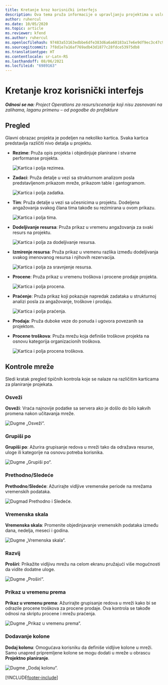 ```yaml
---
title: Kretanje kroz korisnički interfejs
description: Ova tema pruža informacije o upravljanju projektima u usluzi Dynamics 365 Project operations.
author: ruhercul
ms.date: 10/05/2020
ms.topic: article
ms.reviewer: kfend
ms.author: ruhercul
ms.openlocfilehash: 97483a53163edbbe6dfe383d6a6a60183a17e6e9df9ec3c47c9f33aef88aea3e
ms.sourcegitcommit: 7f8d1e7a16af769adb43d1877c28fdce53975db8
ms.translationtype: HT
ms.contentlocale: sr-Latn-RS
ms.lasthandoff: 08/06/2021
ms.locfileid: "6989163"
---
```

# <a name="navigating-the-user-interface"></a>Kretanje kroz korisnički interfejs

_**Odnosi se na:** Project Operations za resurs/scenarije koji nisu zasnovani na zalihama, laganu primenu – od pogodbe do profakture_

## <a name="overview"></a>Pregled

Glavni obrazac projekta je podeljen na nekoliko kartica. Svaka kartica predstavlja različiti nivo detalja u projektu.

- **Rezime**: Pruža opis projekta i objedinjuje planirane i stvarne performanse projekta.

    ![Kartica i polja rezimea.](media/navigation7.png)

- **Zadaci**: Pruža detalje u vezi sa strukturnom analizom posla predstavljenom prikazom mreže, prikazom table i gantogramom.

    ![Kartica i polja zadatka.](media/navigation8.png)

- **Tim**: Pruža detalje u vezi sa učesnicima u projektu. Dodeljena angažovanja svakog člana tima takođe su rezimirana u ovom prikazu.

    ![Kartica i polja tima.](media/navigation9.png)

- **Dodeljivanje resursa**: Pruža prikaz u vremenu angažovanja za svaki resurs na projektu.

    ![Kartica i polja za dodeljivanje resursa.](media/navigation10.png)

- **Izmirenje resursa**: Pruža prikaz u vremenu razlika između dodeljivanja svakog imenovanog resursa i njihovih rezervacija.

    ![Kartica i polja za sravnjenje resursa.](media/navigation11.png)

- **Procene**: Pruža prikaz u vremenu troškova i procene prodaje projekta.

    ![Kartica i polja procena.](media/navigation12.png)

- **Praćenje**: Pruža prikaz koji pokazuje napredak zadataka u strukturnoj analizi posla za angažovanje, troškove i prodaju.

    ![Kartica i polja praćenja.](media/navigation13.png)

- **Prodaja**: Pruža duboke veze do ponuda i ugovora povezanih sa projektom.

- **Procene troškova**: Pruža mrežu koja definiše troškove projekta na osnovu kategorija organizacionih troškova.

    ![Kartica i polja procena troškova.](media/navigation14.png)

## <a name="grid-controls"></a>Kontrole mreže

Sledi kratak pregled tipičnih kontrola koje se nalaze na različitim karticama za planiranje projekata.

### <a name="refresh"></a>Osveži

**Osveži**: Vraća najnovije podatke sa servera ako je došlo do bilo kakvih promena nakon učitavanja mreže.

![Dugme „Osveži“.](media/navigation7.png)

### <a name="group-by"></a>Grupiši po

**Grupiši po**: Ažurira grupisanje redova u mreži tako da odražava resurse, uloge ili kategorije na osnovu potreba korisnika.

![Dugme „Grupiši po“.](media/navigation6.png)

### <a name="previousnext"></a>Prethodno/Sledeće

**Prethodno**/**Sledeće**: Ažurirajte vidljive vremenske periode na mrežama vremenskih podataka.

![Dugmad Prethodno i Sledeće.](media/navigation2.png)

### <a name="timescale"></a>Vremenska skala

**Vremenska skala**: Promenite objedinjavanje vremenskih podataka između dana, nedelja, meseci i godina.

![Dugme „Vremenska skala“.](media/navigation3.png)

### <a name="expand"></a>Razvij

**Proširi**: Prikažite vidljivu mrežu na celom ekranu pružajući više mogućnosti da vidite dodatne uloge.

![Dugme „Proširi“.](media/navigation4.png)

### <a name="time-phase-by"></a>Prikaz u vremenu prema

**Prikaz u vremenu prema**: Ažurirajte grupisanje redova u mreži kako bi se odrazile procene troškova za procene prodaje. Ova kontrola se takođe odnosi na skriptu procene i mrežu praćenja.

![Dugme „Prikaz u vremenu prema“.](media/navigation0.png)

### <a name="add-column"></a>Dodavanje kolone

**Dodaj kolonu**: Omogućava korisniku da definiše vidljive kolone u mreži. Samo unapred pripremljene kolone se mogu dodati u mreže u obrascu **Projektno planiranje**.

![Dugme „Dodaj kolonu“.](media/navigation5.png)


[!INCLUDE[footer-include](../includes/footer-banner.md)]